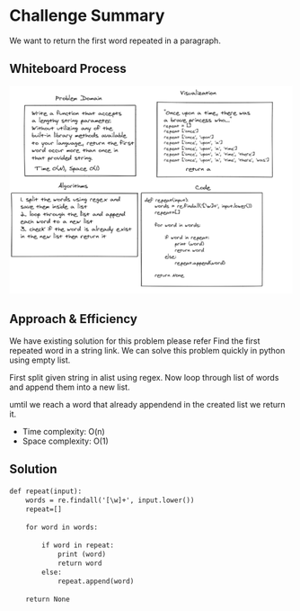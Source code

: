 # Challenge Summary

We want to return the first word repeated in a paragraph.

## Whiteboard Process

![](../../assests/repeated-word.PNG)

## Approach & Efficiency

We have existing solution for this problem please refer Find the first repeated word in a string link. We can solve this problem quickly in python using empty list.

First split given string in alist using regex.
Now loop through list of words and append them into a new list.

umtil we reach a word that already appendend in the created list we return it.

- Time complexity: O(n)
- Space complexity: O(1)

## Solution
```
def repeat(input): 
    words = re.findall('[\w]+', input.lower())
    repeat=[]

    for word in words:
        
        if word in repeat: 
            print (word) 
            return word
        else:
            repeat.append(word)

    return None
    